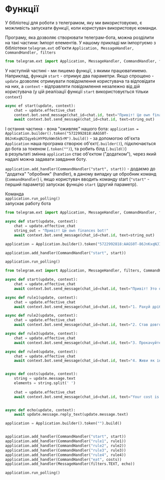 # Функції
У бібліотеці для роботи з телеграмом, яку ми використовуємо, є можливість запускати функції, коли користувач використовує команди.

Програму, яка дозволяє створювати телеграм-бота, можна розділити на такі частини:
Імпорт елементів. У нашому прикладі ми імпортуємо з бібліотеки `telegram.ext` об'єкти `Application, MessageHandler,  CommandHandler, filters`
```py
from telegram.ext import Application, MessageHandler, CommandHandler, filters
```
У наступній частині - ми пишемо функції, з якими працюватимемо. Наприклад, функція `start` - отримує два параметри. Якщо спрощено - `update` дозволяє отримувати повідомлення користувача та відповідати на них, а `context` - відправляти повідомлення незалежно від дій користувача (у цій реалізації функції `start` використовується тільки `context`)


```py
async ef start(update, context):
    chat = update.effective_chat
    context.bot.send_message(chat_id=chat.id, text="Привіт! Це own finances bot!")
    await context.bot.send_message(chat_id=chat.id, text=string_out)
```

І остання частина - вона "оживляє" нашого бота:
`application = Application.builder().token("5722992818:AAGS0T-86JnKxqNJIqyebiHYPOzkWn5k5rM").build()` - за допомогою об'єкта `Application` наша програма створює об'єкт(`.builder()`), підключається до бота за токеном (`.token("")`), та робить білд (`.build()`)  
в результаті змінна `application` стає об'єктом ("додатком"), через який надалі можна задавати завдання боту.  
  

`application.add_handler(CommandHandler("start", start))` - додаємо до "додатка" "обробник" (handler), в даному випадку це обробник команд (`CommandHandler`) і, якщо користувач вводить команду start (`"start"` - перший параметр) запускає функцію `start` (другий параметр).

Команда  
`application.run_polling()`  
запускає работу бота

```py
from telegram.ext import Application, MessageHandler, CommandHandler, filters

async def start(update, context):
    chat = update.effective_chat
    string_out = "Привіт! Це own finances bot!"
    await context.bot.send_message(chat_id=chat.id, text=string_out)

application = Application.builder().token("5722992818:AAGS0T-86JnKxqNJIqyebiHYPOzkWn5k5rM").build()

application.add_handler(CommandHandler("start", start))

application.run_polling()
```


```py
from telegram.ext import Application, MessageHandler, filters, CommandHandler

async def start(update, context):
    chat = update.effective_chat
    await context.bot.send_message(chat_id=chat.id, text="Привіт! Это own finances bot!")

async def rule1(update, context):
    chat = update.effective_chat
    await context.bot.send_message(chat_id=chat.id, text="1. Рахуй дрібні витрати \n Невеликі витрати, які ти зазвичай не рахуєш, у результаті переростають у значну суму. Сьогодні 40 гривень на каву, завтра несподіваний хот-дог.")

async def rule2(update, context):
    chat = update.effective_chat
    await context.bot.send_message(chat_id=chat.id, text="2. Став довгострокові фінансові цілі Наприклад, ти хочеш відкласти гроші на ноут або на відпустку — це і є ціль. Цілі потрібно знати, щоб тримати їх в умі та розуміти, заради чого ти сьогодні не витратиш 40 гривень на каву. Це психологія – відмовлятися від якихось витрат простіше, якщо ти знаєш, заради чого це робиш.")

async def rule3(update, context):
    chat = update.effective_chat
    await context.bot.send_message(chat_id=chat.id, text="3. Прокачуйте влсані професійні навички \n Щоб заробляти більше.")

async def rule4(update, context):
    chat = update.effective_chat
    await context.bot.send_message(chat_id=chat.id, text="4. Живи як інвестор Приймаючи рішення, оцінюй їх так, як інвестор оцінює бізнес, у який має намір інвестувати. Задавай собі запитання: а що я з цього матиму? Який результат я отримаю і коли? Як я зможу отримати ще найкращий результат? Ця вправа, яка допомагає прокачати особисту продуктивність, звільнити час від непотрібних занять і наповнити його корисними — і з погляду фінансів, і моральної задоволеності від результату.")


async def costs(update, context):
    string = update.message.text
    elements = string.split(' ')
    
    chat = update.effective_chat
    await context.bot.send_message(chat_id=chat.id, text="Your cost is "+elements[1])


async def echo(update, context):
    await update.message.reply_text(update.message.text)

application = Application.builder().token("").build()


application.add_handler(CommandHandler("start", start))
application.add_handler(CommandHandler("rule1", rule1))
application.add_handler(CommandHandler("rule2", rule2))
application.add_handler(CommandHandler("rule3", rule3))
application.add_handler(CommandHandler("rule4", rule4))
application.add_handler(CommandHandler("eat", costs))
application.add_handler(MessageHandler(filters.TEXT, echo))

application.run_polling()

```